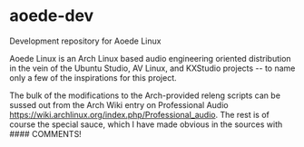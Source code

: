 # aoede-dev
Development repository for Aoede Linux

Aoede Linux is an Arch Linux based audio engineering oriented distribution in the vein of the Ubuntu Studio, AV Linux, and KXStudio projects -- to name only a few of the inspirations for this project.

The bulk of the modifications to the Arch-provided releng scripts can be sussed out from the Arch Wiki entry on Professional Audio https://wiki.archlinux.org/index.php/Professional_audio. The rest is of course the special sauce, which I have made obvious in the sources with #### COMMENTS!
